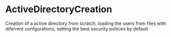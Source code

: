 # ActiveDirectoryCreation
Creation of a active directory from scratch, loading the users from files with diferrent confgurations, setting the best security policies by default
